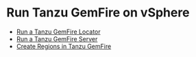 # Run Tanzu GemFire on vSphere

- [Run a Tanzu GemFire Locator](./run-locator.md)
- [Run a Tanzu GemFire Server](./run-server.md)
- [Create Regions in Tanzu GemFire](./create-regions.md)